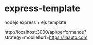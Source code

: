 # express-template
nodejs express + ejs template


http://localhost:3000/api/performance?strategy=mobile&url=https://1aauto.com